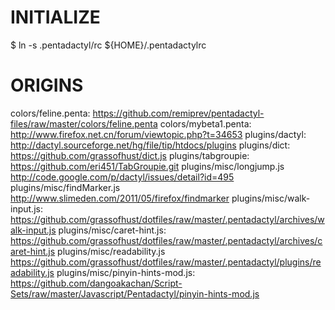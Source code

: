 INITIALIZE
==========

$ ln -s .pentadactyl/rc ${HOME}/.pentadactylrc

ORIGINS
=======

colors/feline.penta:			https://github.com/remiprev/pentadactyl-files/raw/master/colors/feline.penta
colors/mybeta1.penta:			http://www.firefox.net.cn/forum/viewtopic.php?t=34653
plugins/dactyl:				http://dactyl.sourceforge.net/hg/file/tip/htdocs/plugins
plugins/dict:				https://github.com/grassofhust/dict.js
plugins/tabgroupie:			https://github.com/eri451/TabGroupie.git
plugins/misc/longjump.js		http://code.google.com/p/dactyl/issues/detail?id=495
plugins/misc/findMarker.js		http://www.slimeden.com/2011/05/firefox/findmarker
plugins/misc/walk-input.js:		https://github.com/grassofhust/dotfiles/raw/master/.pentadactyl/archives/walk-input.js
plugins/misc/caret-hint.js:		https://github.com/grassofhust/dotfiles/raw/master/.pentadactyl/archives/caret-hint.js
plugins/misc/readability.js		https://github.com/grassofhust/dotfiles/raw/master/.pentadactyl/plugins/readability.js
plugins/misc/pinyin-hints-mod.js:	https://github.com/dangoakachan/Script-Sets/raw/master/Javascript/Pentadactyl/pinyin-hints-mod.js
